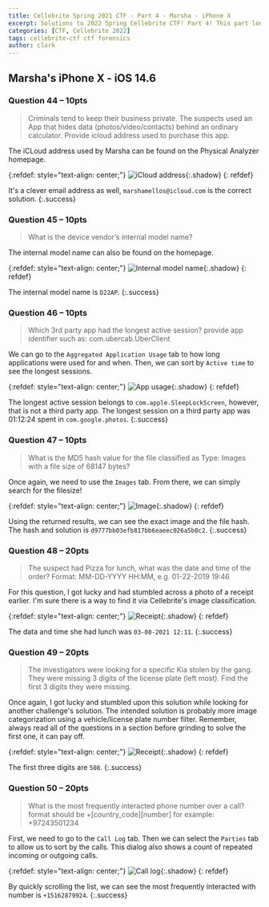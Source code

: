 ```yaml
---
title: Cellebrite Spring 2021 CTF - Part 4 - Marsha - iPhone X
excerpt: Solutions to 2022 Spring Cellebrite CTF! Part 4! This part looks at the solutions to the questions associated with the image of Marsha's iPhone X. 
categories: [CTF, Cellebrite 2022]
tags: cellebrite-ctf ctf forensics
author: clark
---
```


## Marsha's iPhone X - iOS 14.6 

### Question 44 – 10pts

> Criminals tend to keep their business private. The suspects used an App that hides data (photos/video/contacts) behind an ordinary calculator. Provide icloud address used to purchase this app.

The iCLoud address used by Marsha can be found on the Physical Analyzer homepage.

{:refdef: style="text-align: center;"}
![iCloud address](https://starwarsfan2099.github.io/public/2022-06-09/44.JPG){:.shadow}
{: refdef}

It's a clever email address as well, `marshamellos@icloud.com` is the correct solution. 
{:.success}

### Question 45 – 10pts

> What is the device vendor’s internal model name?

The internal model name can also be found on the homepage.

{:refdef: style="text-align: center;"}
![Internal model name](https://starwarsfan2099.github.io/public/2022-06-09/45.JPG){:.shadow}
{: refdef}

The internal model name is `D22AP`. 
{:.success}

### Question 46  – 10pts

> Which 3rd party app had the longest active session? provide app identifier such as: com.ubercab.UberClient

We can go to the `Aggregated Application Usage` tab to how long applications were used for and when. Then, we can sort by `Active time` to see the longest sessions. 

{:refdef: style="text-align: center;"}
![App usage](https://starwarsfan2099.github.io/public/2022-06-09/46.JPG){:.shadow}
{: refdef}

The longest active session belongs to `com.apple.SleepLockScreen`, however, that is not a third party app. The longest session on a third party app was 01:12:24 spent in `com.google.photos`. 
{:.success}

### Question 47  – 10pts

> What is the MD5 hash value for the file classified as Type: Images with a file size of 68147 bytes?

Once again, we need to use the `Images` tab. From there, we can simply search for the filesize! 

{:refdef: style="text-align: center;"}
![Image](https://starwarsfan2099.github.io/public/2022-06-09/47.JPG){:.shadow}
{: refdef}

Using the returned results, we can see the exact image and the file hash. The hash and solution is `d9777bb03efb817bb6eaeec026a5b0c2`.
{:.success}

### Question 48 – 20pts

> The suspect had Pizza for lunch, what was the date and time of the order? Format: MM-DD-YYYY HH:MM, e.g. 01-22-2019 19:46

For this question, I got lucky and had stumbled across a photo of a receipt earlier. I'm sure there is a way to find it via Cellebrite's image classification. 

{:refdef: style="text-align: center;"}
![Receipt](https://starwarsfan2099.github.io/public/2022-06-09/48.JPG){:.shadow}
{: refdef}

The data and time she had lunch was `03-08-2021 12:11`. 
{:.success}

### Question 49 – 20pts

> The investigators were looking for a specific Kia stolen by the gang. They were missing 3 digits of the license plate (left most). Find the first 3 digits they were missing.

Once again, I got lucky and stumbled upon this solution while looking for another challenge's solution. The intended solution is probably more image categorization using a vehicle/license plate number filter. Remember, always read all of the questions in a section before grinding to solve the first one, it can pay off. 

{:refdef: style="text-align: center;"}
![Receipt](https://starwarsfan2099.github.io/public/2022-06-09/49.JPG){:.shadow}
{: refdef}

The first three digits are `508`. 
{:.success}

### Question 50 – 20pts

> What is the most frequently interacted phone number over a call? format should be +[country_code][number] for example: +97243501234

First, we need to go to the `Call Log` tab. Then we can select the `Parties` tab to allow us to sort by the calls. This dialog also shows a count of repeated incoming or outgoing calls. 

{:refdef: style="text-align: center;"}
![Call log](https://starwarsfan2099.github.io/public/2022-06-09/50.JPG){:.shadow}
{: refdef}

By quickly scrolling the list, we can see the most frequently interacted with number is `+15162879924`. 
{:.success}